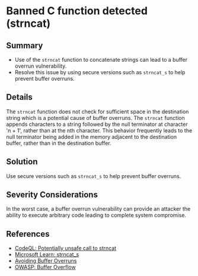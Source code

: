 # Banned C function detected (strncat)

## Summary

* Use of the `strncat` function to concatenate strings can lead to a buffer overrun vulnerability.
* Resolve this issue by using secure versions such as `strncat_s` to help prevent buffer overruns.

## Details

The `strncat` function does not check for sufficient space in the destination string which is a potential cause of buffer overruns.
The `strncat` function appends characters to a string followed by the null terminator at character 'n + 1', rather than at the nth character.
This behavior frequently leads to the null terminator being added in the memory adjacent to the destination buffer, rather than in the destination buffer.

## Solution

Use secure versions such as `strncat_s` to help prevent buffer overruns.

## Severity Considerations

In the worst case, a buffer overrun vulnerability can provide an attacker the ability to execute arbitrary code leading to complete system compromise.

## References

* [CodeQL: Potentially unsafe call to strncat](https://codeql.github.com/codeql-query-help/cpp/cpp-unsafe-strncat/)
* [Microsoft Learn: strncat_s](https://learn.microsoft.com/en-us/cpp/c-runtime-library/reference/strncat-s-strncat-s-l-wcsncat-s-wcsncat-s-l-mbsncat-s-mbsncat-s-l?view=msvc-170)
* [Avoiding Buffer Overruns](https://learn.microsoft.com/en-us/windows/win32/SecBP/avoiding-buffer-overruns)
* [OWASP: Buffer Overflow](https://owasp.org/www-community/vulnerabilities/Buffer_Overflow)